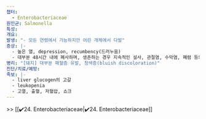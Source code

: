 ```yaml
---
챕터:
  - Enterobacteriaceae
원인균: Salmonella
특성: 
개요: 
발생: "- 모든 연령에서 가능하지만 어린 개체에서 다발"
증상: |-
  - 높은 열, depression, recumbency(드러누움)
  - 대부분 48시간 내에 폐사하며, 생존하는 경우 지속적인 설사, 관절염, 수막염, 폐렴 등의 후유증
병리: "[돼지] 대부분 패혈증 유발, 청색증(bluish discoloration)"
진단/치료/예방: 
족보: |-
  - liver glucogen의 고갈
  - leukopenia
  - 고열, 출혈, 저혈압, 쇼크
---
```

\>> [[✔️24. Enterobacteriaceae|✔️24. Enterobacteriaceae]]
